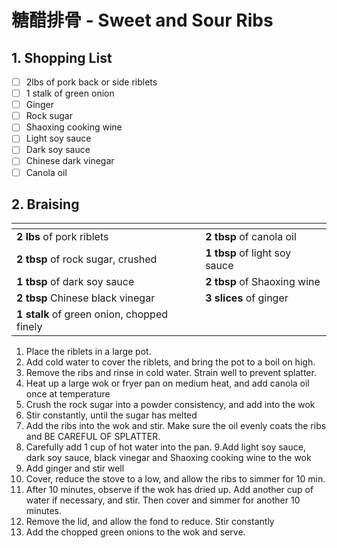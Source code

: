 # 糖醋排骨 - Sweet and Sour Ribs

## 1. Shopping List
- [ ] 2lbs of pork back or side riblets
- [ ] 1 stalk of green onion
- [ ] Ginger
- [ ] Rock sugar
- [ ] Shaoxing cooking wine
- [ ] Light soy sauce
- [ ] Dark soy sauce
- [ ] Chinese dark vinegar
- [ ] Canola oil

## 2. Braising
|<!-- -->|<!-- -->|
|---|---|
| **2 lbs** of pork riblets | **2 tbsp** of canola oil |
| **2 tbsp** of rock sugar, crushed | **1 tbsp** of light soy sauce |
| **1 tbsp** of dark soy sauce | **2 tbsp** of Shaoxing wine |
| **2 tbsp** Chinese black vinegar | **3 slices** of ginger |
| **1 stalk** of green onion, chopped finely | |

1. Place the riblets in a large pot.
2. Add cold water to cover the riblets, and bring the pot to a boil on high.
3. Remove the ribs and rinse in cold water. Strain well to prevent splatter.
4. Heat up a large wok or fryer pan on medium heat, and add canola oil once at temperature 
5. Crush the rock sugar into a powder consistency, and add into the wok
6. Stir constantly, until the sugar has melted
7. Add the ribs into the wok and stir. Make sure the oil evenly coats the ribs and BE CAREFUL OF SPLATTER.
8. Carefully add 1 cup of hot water into the pan.
9.Add light soy sauce, dark soy sauce, black vinegar and Shaoxing cooking wine to the wok
10. Add ginger and stir well
11. Cover, reduce the stove to a low, and allow the ribs to simmer for 10 min.
12. After 10 minutes, observe if the wok has dried up. Add another cup of water if necessary, and stir. Then cover and simmer for another 10 minutes.
13. Remove the lid, and allow the fond to reduce. Stir constantly
14. Add the chopped green onions to the wok and serve.